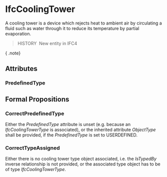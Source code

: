 # IfcCoolingTower

A cooling tower is a device which rejects heat to ambient air by circulating a fluid such as water through it to reduce its temperature by partial evaporation.

> HISTORY&nbsp; New entity in IFC4

{ .note}
>

## Attributes

### PredefinedType


## Formal Propositions

### CorrectPredefinedType
Either the _PredefinedType_ attribute is unset (e.g. because an _IfcCoolingTowerType_ is associated), or the inherited attribute _ObjectType_ shall be provided, if the _PredefinedType_ is set to USERDEFINED.

### CorrectTypeAssigned
Either there is no cooling tower type object associated, i.e. the _IsTypedBy_ inverse relationship is not provided, or the associated type object has to be of type _IfcCoolingTowerType_.
